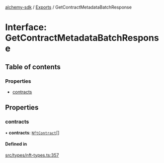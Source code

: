 [alchemy-sdk](../README.md) / [Exports](../modules.md) / GetContractMetadataBatchResponse

# Interface: GetContractMetadataBatchResponse

## Table of contents

### Properties

- [contracts](GetContractMetadataBatchResponse.md#contracts)

## Properties

### contracts

• **contracts**: [`NftContract`](NftContract.md)[]

#### Defined in

[src/types/nft-types.ts:357](https://github.com/alchemyplatform/alchemy-sdk-js/blob/89d639ce/src/types/nft-types.ts#L357)
